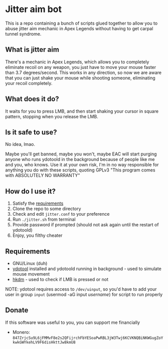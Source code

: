 # Jitter aim bot
This is a repo containing a bunch of scripts glued together to allow you to abuse jitter aim mechanic in Apex Legends without having to get carpal tunnel syndrome.

## What is jitter aim
There's a mechanic in Apex Legends, which allows you to completely eliminate recoil on any weapon, you just have to move your mouse faster than 3.7 degrees/second. This works in any direction, so now we are aware that you can just shake your mouse while shooting someone, eliminating your recoil completely.

## What does it do?
It waits for you to press LMB, and then start shaking your cursor in square pattern, stopping when you release the LMB. 

## Is it safe to use?
No idea, lmao.

Maybe you'll get banned, maybe you won't, maybe EAC will start purging anyone who runs ydotoold in the background because of people like me and you, who knows. Use it at your own risk, I'm in no way responsible for anything you do with these scripts, quoting GPLv3 "This program comes with ABSOLUTELY NO WARRANTY"

## How do I use it?
1. Satisfy the [requirements](#Requirements)
2. Clone the repo to some directory
3. Check and edit `jitter.conf` to your preference
3. Run `./jitter.sh` from terminal
4. Provide password if prompted (should not ask again until the restart of ydotoold)
5. Enjoy, you filthy cheater

## Requirements
- GNU/Linux (duh)
- [ydotool](https://github.com/ReimuNotMoe/ydotool) installed and ydotoold running in background - used to simulate mouse movement
- [hkdm](https://gitlab.com/postmarketOS/hkdm) - used to check if LMB is pressed or not

NOTE: ydotool requires access to `/dev/uinput`, so you'd have to add your user in group `input` (usermod -aG input *username*) for script to run properly

## Donate
If this software was useful to you, you can support me financially
- Monero: `847ZrjcSu9L6jFMMvF8e2s2QFijrchFbYESoaPwRBL3jW3Twj6KCVKNQBiNKWGugZoYkwkGWYkehLV9F6disHkttJw8kmU8`
